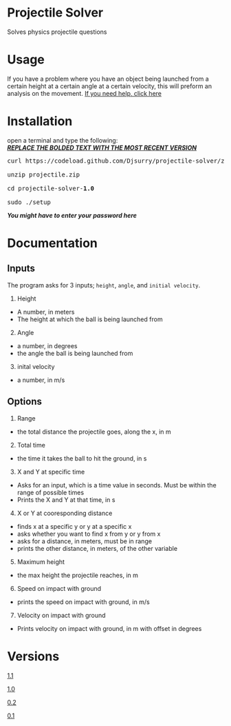 # Projectile Solver
Solves physics projectile questions

# Usage
If you have a problem where you have an object being launched from a certain height at a certain angle at a certain velocity, this will preform an analysis on the movement. [If you need help, click here](#Documentation)

# Installation
open a terminal and type the following: <br>
[***REPLACE THE BOLDED TEXT WITH THE MOST RECENT VERSION***](#Versions)<br>
<pre>
curl https://codeload.github.com/Djsurry/projectile-solver/zip/v<b>1.0</b> --output projectile.zip<br>
unzip projectile.zip <br>
cd projectile-solver-<b>1.0</b> <br>
sudo ./setup
</pre>
***You might have to enter your password here***

# Documentation
## Inputs
The program asks for 3 inputs; `height`, `angle`, and `initial velocity`.
 1. Height
  - A number, in meters
  - The height at which the ball is being launched from
 2. Angle
  - a number, in degrees
  - the angle the ball is being launched from
 3. inital velocity
  - a number, in m/s

## Options
 1. Range
  - the total distance the projectile goes, along the x, in m
 2. Total time
  - the time it takes the ball to hit the ground, in s
 3. X and Y at specific time
  - Asks for an input, which is a time value in seconds. Must be within the range of possible times
  - Prints the X and Y at that time, in s
 4. X or Y at cooresponding distance
  - finds x at a specific y or y at a specific x
  - asks whether you want to find x from y or y from x
  - asks for a distance, in meters, must be in range
  - prints the other distance, in meters, of the other variable
 5. Maximum height
  - the max height the projectile reaches, in m
 6. Speed on impact with ground
  - prints the speed on impact with ground, in m/s
 7. Velocity on impact with ground
  - Prints velocity on impact with ground, in m with offset in degrees 


# Versions

[1.1](https://github.com/Djsurry/projectile-solver/releases/tag/v1.1)

[1.0](https://github.com/Djsurry/projectile-solver/releases/tag/v1.0)

[0.2](https://github.com/Djsurry/projectile-solver/releases/tag/v0.2)

[0.1](https://github.com/Djsurry/projectile-solver/releases/tag/v0.1)





